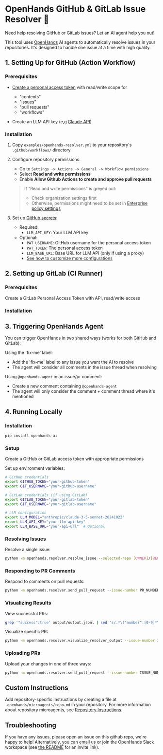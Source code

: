 # OpenHands GitHub & GitLab Issue Resolver 🙌

Need help resolving GitHub or GitLab issues? Let an AI agent help you out!

This tool uses [OpenHands](https://github.com/all-hands-ai/openhands) AI agents to automatically resolve issues in your repositories. It's designed to handle one issue at a time with high quality.

## 1. Setting Up for GitHub (Action Workflow)

### Prerequisites

- [Create a personal access token](https://github.com/settings/tokens?type=beta) with read/write scope for

  - "contents"
  - "issues"
  - "pull requests"
  - "workflows"

- Create an LLM API key (e,g [Claude API](https://www.anthropic.com/api))

### Installation

1. Copy `examples/openhands-resolver.yml` to your repository's `.github/workflows/` directory

2. Configure repository permissions:

   - Go to `Settings -> Actions -> General -> Workflow permissions`
   - Select **Read and write permissions**
   - Enable **Allow Github Actions to create and approve pull requests**

   > If "Read and write permissions" is greyed out:
   >
   > - Check organization settings first
   > - Otherwise, permissions might need to be set in [Enterprise policy settings](https://docs.github.com/en/enterprise-cloud@latest/admin/enforcing-policies/enforcing-policies-for-your-enterprise/enforcing-policies-for-github-actions-in-your-enterprise#enforcing-a-policy-for-workflow-permissions-in-your-enterprise)

3. Set up [GitHub secrets](https://docs.github.com/en/actions/security-for-github-actions/security-guides/using-secrets-in-github-actions):

   - Required:
     - `LLM_API_KEY`: Your LLM API key
   - Optional:
     - `PAT_USERNAME`: GitHub username for the personal access token
     - `PAT_TOKEN`: The personal access token
     - `LLM_BASE_URL`: Base URL for LLM API (only if using a proxy)
     - [See how to customize more configurations](https://docs.all-hands.dev/modules/usage/how-to/github-action#custom-configurations)

## 2. Setting up GitLab (CI Runner)

### Prerequisites

Create a GitLab Personal Access Token with API, read/write access

### Installation

## 3. Triggering OpenHands Agent

You can trigger OpenHands in two shared ways (works for both GitHub and GitLab):

Using the 'fix-me' label:

- Add the 'fix-me' label to any issue you want the AI to resolve
- The agent will consider all comments in the issue thread when resolving

Using `@openhands-agent` in an issue/pr comment:

- Create a new comment containing `@openhands-agent`
- The agent will only consider the comment + comment thread where it's mentioned

## 4. Running Locally

### Installation

```bash
pip install openhands-ai
```

### Setup

Create a GitHub or GitLab access token with appropriate permissions

Set up environment variables:

```bash
# GitHub credentials
export GITHUB_TOKEN="your-github-token"
export GIT_USERNAME="your-github-username"

# GitLab credentials (if using GitLab)
export GITLAB_TOKEN="your-gitlab-token"
export GIT_USERNAME="your-gitlab-username"

# LLM configuration
export LLM_MODEL="anthropic/claude-3-5-sonnet-20241022"
export LLM_API_KEY="your-llm-api-key"
export LLM_BASE_URL="your-api-url"  # Optional
```

### Resolving Issues

Resolve a single issue:

```bash
python -m openhands.resolver.resolve_issue --selected-repo [OWNER]/[REPO] --issue-number [NUMBER]
```

### Responding to PR Comments

Respond to comments on pull requests:

```bash
python -m openhands.resolver.send_pull_request --issue-number PR_NUMBER --issue-type pr
```

### Visualizing Results

View successful PRs:

```bash
grep '"success":true' output/output.jsonl | sed 's/.*\("number":[0-9]*\).*/\1/g'
```

Visualize specific PR:

```bash
python -m openhands.resolver.visualize_resolver_output --issue-number ISSUE_NUMBER --vis-method json
```

### Uploading PRs

Upload your changes in one of three ways:

```bash
python -m openhands.resolver.send_pull_request --issue-number ISSUE_NUMBER --username YOUR_GITHUB_OR_GITLAB_USERNAME --pr-type [branch|draft|ready]
```

## Custom Instructions

Add repository-specific instructions by creating a file at `.openhands/microagents/repo.md` in your repository. For more information about repository microagents, see [Repository Instructions](https://github.com/All-Hands-AI/OpenHands/tree/main/microagents#2-repository-instructions-private).

## Troubleshooting

If you have any issues, please open an issue on this github repo, we're happy to help!
Alternatively, you can [email us](mailto:contact@all-hands.dev) or join the OpenHands Slack workspace (see [the README](/README.md) for an invite link).
